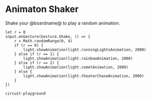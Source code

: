 # Animaton Shaker

Shake your @boardname@ to play a random animation.

```blocks
let r = 0
input.onGesture(Gesture.Shake, () => {
    r = Math.randomRange(0, 4)
    if (r == 0) {
        light.showAnimation(light.runningLightsAnimation, 2000)
    } else if (r == 1) {
        light.showAnimation(light.rainbowAnimation, 2000)
    } else if (r == 2) {
        light.showAnimation(light.cometAnimation, 2000)
    } else {
        light.showAnimation(light.theaterChaseAnimation, 2000)
    }
})
```

```package
circuit-playground
```